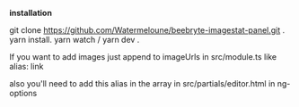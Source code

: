 

**installation**

git clone https://github.com/Watermeloune/beebryte-imagestat-panel.git .
yarn install.
yarn watch / yarn dev .


If you want to add images just append to imageUrls in src/module.ts like    alias: link

also you'll need to add this alias in the array in src/partials/editor.html in ng-options
